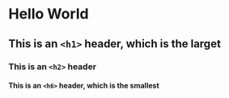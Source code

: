 # Hello World
## This is an `<h1>` header, which is the larget 
### This is an `<h2>` header
#### This is an `<h6>` header, which is the smallest
